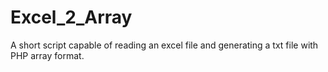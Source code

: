 # Excel_2_Array

A short script capable of reading an excel file and generating a txt file with PHP array format.
